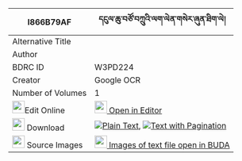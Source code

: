 |I866B79AF|དངུལ་ཆུ་བཙོ་བཀྲུའི་ལག་ལེན་གསེར་ཞུན་ཐིག་ལེ། 
| --- | --- 
|Alternative Title |
|Author | 
|BDRC ID | W3PD224
|Creator | Google OCR
|Number of Volumes| 1
|<img width="25" src="https://img.icons8.com/color/25/000000/edit-property.png">Edit Online| [<img width="25" src="https://avatars.githubusercontent.com/u/45091458?s=200&v=4"> Open in Editor](http://editor.openpecha.org/I866B79AF)
|<img width="25" src="https://img.icons8.com/fluent/48/000000/download-2.png"/>  Download | [![](https://img.icons8.com/color/20/000000/txt.png)Plain Text](https://github.com/Openpecha/I866B79AF/releases/download/v1/ngulchu_tso_tru_laklen_ser_shy_plain_I866B79AF.zip), [![](https://img.icons8.com/color/20/000000/txt.png)Text with Pagination](https://github.com/Openpecha/I866B79AF/releases/download/v1/ngulchu_tso_tru_laklen_ser_shy_pages_I866B79AF.zip)
|<img width="25" src="https://img.icons8.com/plasticine/100/000000/pictures-folder.png"/>  Source Images | [<img width="25" src="https://library.bdrc.io/icons/BUDA-small.svg"> Images of text file open in BUDA](https://library.bdrc.io/show/bdr:W3PD224)